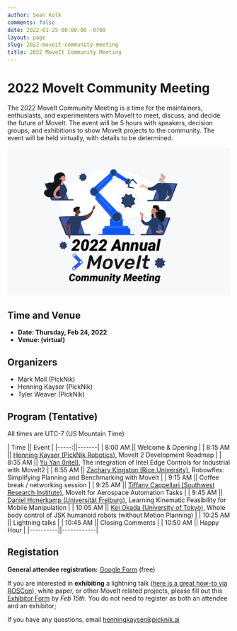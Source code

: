 ```yaml
---
author: Sean Kolk
comments: false
date: 2022-01-25 00:00:00 -0700
layout: page
slug: 2022-moveit-community-meeting
title: 2022 MoveIt Community Meeting
---
```

<div class='row'>
  <div class='col-sm-12 col-lg-6'>
    <h1>2022 MoveIt Community Meeting</h1>
    <p class="paragraph-big">
    The 2022 MoveIt Community Meeting is a time for the maintainers, enthusiasts, and experimenters with MoveIt to meet, discuss, and decide the future of MoveIt. The event will be 5 hours with speakers, decision groups, and exhibitions to show MoveIt projects to the community. The event will be held virtually, with details to be determined.
    </p>
  </div>
  <div class='col-sm-12 col-lg-6'>
    <img style="max-width:100%" alt="Support" src="/assets/images/moveit_community_meeting_2022.png">
  </div>
</div>



## Time and Venue

* **Date: Thursday, Feb 24, 2022**
* **Venue: (virtual)**

## Organizers

* Mark Moll (PickNik)
* Henning Kayser (PickNik)
* Tyler Weaver (PickNik)


## Program (Tentative)

All times are UTC-7 (US Mountain Time)

| Time || Event |
|-----:||-------|
| 8:00 AM || Welcome & Opening |
| 8:15 AM || [Henning Kayser (PickNik Robotics)](http://picknik.ai/), MoveIt 2 Development Roadmap |
| 8:35 AM || [Yu Yan (Intel)](https://roboticsyy.github.io), The integration of Intel Edge Controls for Industrial with MoveIt2 |
| 8:55 AM || [Zachary Kingston (Rice University)](http://zkingston.com), Robowflex: Simplifying Planning and Benchmarking with MoveIt |
| 9:15 AM || Coffee break / networking session |
| 9:25 AM || [Tiffany Cappellari (Southwest Research Institute)](https://www.linkedin.com/in/tiffany-cappellari-199174149/), MoveIt  for Aerospace Automation Tasks |
| 9:45 AM || [Daniel Honerkamp (Universität Freiburg)](https://rl.uni-freiburg.de/people/honerkamp), Learning Kinematic Feasibility for Mobile Manipulation |
| 10:05 AM || [Kei Okada (University of Tokyo)](http://www.jsk.t.u-tokyo.ac.jp/~k-okada/index-e.html), Whole body control of JSK humanoid robots (without Motion Planning) |
| 10:25 AM || Lightning talks |
| 10:45 AM || Closing Comments |
| 10:50 AM || Happy Hour |
|----------||------------|



## Registation
**General attendee registration:** [Google Form](https://docs.google.com/forms/d/e/1FAIpQLScaMfoY1iUKVnHDlqIuuEK91z53WfD669NFQqPKJ3AqMXNYXg/viewform?usp=sf_link) (free)

If you are interested in **exhibiting** a lightning talk ([here is a great how-to via ROSCon](https://discourse.ros.org/t/ros-world-2021-call-for-lightning-talk-videos/22298)), white paper, or other MoveIt related projects, please fill out this [Exhibitor Form](https://docs.google.com/forms/d/e/1FAIpQLSdip4ByjDuaqaEPYlouO7ssDJ6XwuPbeJB4jnnPlC6SbY252A/viewform?usp=sf_link) by *Feb 15th*. You do not need to register as both an attendee and an exhibitor;

If you have any questions, email [henningkayser@picknik.ai](mailto:henningkayser@picknik.ai)
